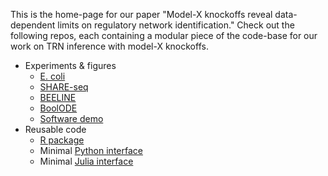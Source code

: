 This is the home-page for our paper "Model-X knockoffs reveal data-dependent limits on regulatory network identification." Check out the following repos, each containing a modular piece of the code-base for our work on TRN inference with model-X knockoffs. 

- Experiments & figures
    - [E. coli](https://github.com/ekernf01/knockoffs_ecoli)
    - [SHARE-seq](https://github.com/ekernf01/knockoffs_shareseq)
    - [BEELINE](https://github.com/ekernf01/knockoffs_BEELINE)
    - [BoolODE](https://github.com/ekernf01/knockoffs_boolode)
    - [Software demo](https://github.com/ekernf01/knockoffs_quick_demo)
- Reusable code
    - [R package](https://github.com/ekernf01/rlookc)
    - Minimal [Python interface](https://github.com/ekernf01/pylookc)
    - Minimal [Julia interface](https://github.com/ekernf01/jlookc)